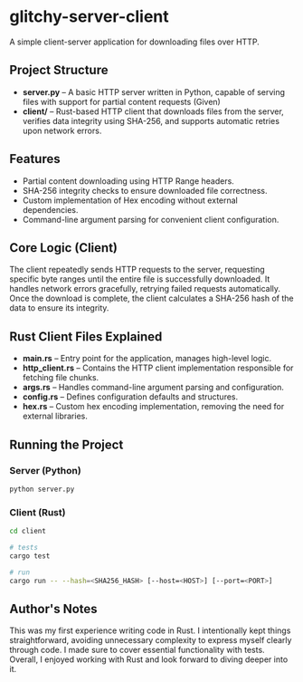 # glitchy-server-client

A simple client-server application for downloading files over HTTP.

## Project Structure

- **server.py** – A basic HTTP server written in Python, capable of serving files with support for partial content requests (Given)
- **client/** – Rust-based HTTP client that downloads files from the server, verifies data integrity using SHA-256, and supports automatic retries upon network errors.

## Features

- Partial content downloading using HTTP Range headers.
- SHA-256 integrity checks to ensure downloaded file correctness.
- Custom implementation of Hex encoding without external dependencies.
- Command-line argument parsing for convenient client configuration.

## Core Logic (Client)

The client repeatedly sends HTTP requests to the server, requesting specific byte ranges until the entire file is successfully downloaded. It handles network errors gracefully, retrying failed requests automatically. Once the download is complete, the client calculates a SHA-256 hash of the data to ensure its integrity.

## Rust Client Files Explained

- **main.rs** – Entry point for the application, manages high-level logic.
- **http_client.rs** – Contains the HTTP client implementation responsible for fetching file chunks.
- **args.rs** – Handles command-line argument parsing and configuration.
- **config.rs** – Defines configuration defaults and structures.
- **hex.rs** – Custom hex encoding implementation, removing the need for external libraries.

## Running the Project

### Server (Python)
```sh
python server.py
```

### Client (Rust)
```sh
cd client

# tests
cargo test

# run
cargo run -- --hash=<SHA256_HASH> [--host=<HOST>] [--port=<PORT>]
```

## Author's Notes

This was my first experience writing code in Rust. I intentionally kept things straightforward, avoiding unnecessary complexity to express myself clearly through code. I made sure to cover essential functionality with tests. Overall, I enjoyed working with Rust and look forward to diving deeper into it.
